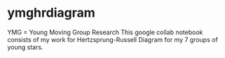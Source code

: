 # ymghrdiagram
YMG = Young Moving Group Research
This google collab notebook consists of my work for Hertzsprung-Russell Diagram for my 7 groups of young stars.
